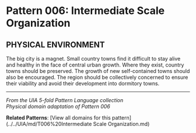 # Pattern 006: Intermediate Scale Organization

## PHYSICAL ENVIRONMENT

The big city is a magnet. Small country towns find it difficult to stay alive and healthy in the face of central urban growth. Where they exist, country towns should be preserved. The growth of new self-contained towns should also be encouraged. The region should be collectively concerned to ensure their viability and avoid their development into dormitory towns.

---

*From the UIA 5-fold Pattern Language collection*  
*Physical domain adaptation of Pattern 006*

**Related Patterns**: [View all domains for this pattern](../../UIA/md/T006%20Intermediate Scale Organization.md)
